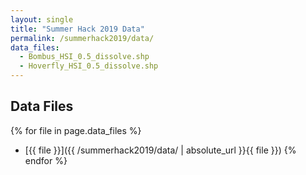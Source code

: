 ```yaml
---
layout: single
title: "Summer Hack 2019 Data"
permalink: /summerhack2019/data/
data_files:
  - Bombus_HSI_0.5_dissolve.shp
  - Hoverfly_HSI_0.5_dissolve.shp
---
```



## Data Files


{% for file in page.data_files %}
  * [{{ file }}]({{ /summerhack2019/data/ | absolute_url }}{{ file }})
{% endfor %}
